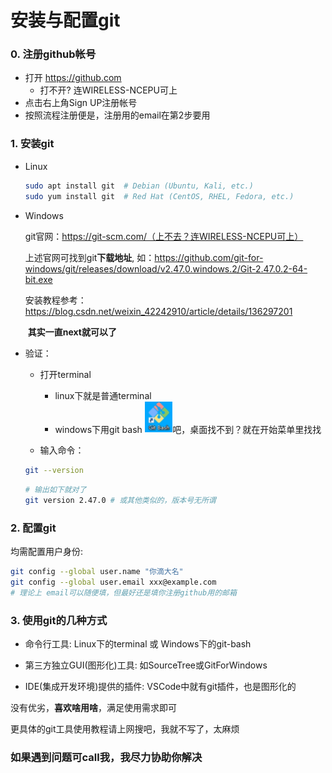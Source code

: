 # 安装与配置git

### 0. 注册github帐号

- 打开 https://github.com
  - 打不开? 连WIRELESS-NCEPU可上
- 点击右上角Sign UP注册帐号
- 按照流程注册便是，注册用的email在第2步要用

### 1. 安装git

- Linux

  ```bash
  sudo apt install git	# Debian (Ubuntu, Kali, etc.)
  sudo yum install git	# Red Hat (CentOS, RHEL, Fedora, etc.)
  ```

- Windows

  git官网：https://git-scm.com/（上不去？连WIRELESS-NCEPU可上）

  上述官网可找到git**下载地址**, 如：https://github.com/git-for-windows/git/releases/download/v2.47.0.windows.2/Git-2.47.0.2-64-bit.exe

  安装教程参考：https://blog.csdn.net/weixin_42242910/article/details/136297201  

  ​        **其实一直next就可以了**

- 验证：

  - 打开terminal
    - linux下就是普通terminal
    - windows下用git bash <img src="./pics/git-bash.png" alt="git-bash" style="zoom: 50%;" />吧，桌面找不到？就在开始菜单里找找
  
  - 输入命令：
  
  ```bash
  git --version
  ```
  ```bash
  # 输出如下就对了
  git version 2.47.0 # 或其他类似的，版本号无所谓
  ```

### 2. 配置git

均需配置用户身份:

```bash
git config --global user.name "你滴大名"
git config --global user.email xxx@example.com
# 理论上 email可以随便填，但最好还是填你注册github用的邮箱
```

### 3. 使用git的几种方式

- 命令行工具: Linux下的terminal 或 Windows下的git-bash

- 第三方独立GUI(图形化)工具: 如SourceTree或GitForWindows
- IDE(集成开发环境)提供的插件: VSCode中就有git插件，也是图形化的

没有优劣，**喜欢啥用啥**，满足使用需求即可

更具体的git工具使用教程请上网搜吧，我就不写了，太麻烦

### 如果遇到问题可call我，我尽力协助你解决
